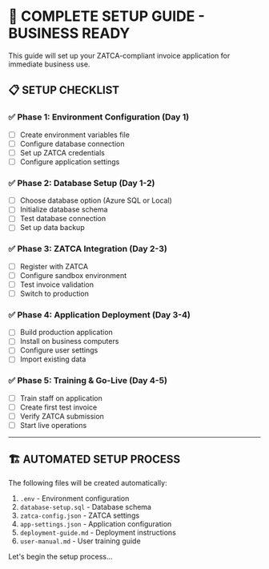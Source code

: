 # 🔧 COMPLETE SETUP GUIDE - BUSINESS READY

This guide will set up your ZATCA-compliant invoice application for immediate business use.

## 📋 **SETUP CHECKLIST**

### ✅ **Phase 1: Environment Configuration (Day 1)**

- [ ] Create environment variables file
- [ ] Configure database connection
- [ ] Set up ZATCA credentials
- [ ] Configure application settings

### ✅ **Phase 2: Database Setup (Day 1-2)**

- [ ] Choose database option (Azure SQL or Local)
- [ ] Initialize database schema
- [ ] Test database connection
- [ ] Set up data backup

### ✅ **Phase 3: ZATCA Integration (Day 2-3)**

- [ ] Register with ZATCA
- [ ] Configure sandbox environment
- [ ] Test invoice validation
- [ ] Switch to production

### ✅ **Phase 4: Application Deployment (Day 3-4)**

- [ ] Build production application
- [ ] Install on business computers
- [ ] Configure user settings
- [ ] Import existing data

### ✅ **Phase 5: Training & Go-Live (Day 4-5)**

- [ ] Train staff on application
- [ ] Create first test invoice
- [ ] Verify ZATCA submission
- [ ] Start live operations

---

## 🏗️ **AUTOMATED SETUP PROCESS**

The following files will be created automatically:
1. `.env` - Environment configuration
2. `database-setup.sql` - Database schema
3. `zatca-config.json` - ZATCA settings
4. `app-settings.json` - Application configuration
5. `deployment-guide.md` - Deployment instructions
6. `user-manual.md` - User training guide

Let's begin the setup process...
